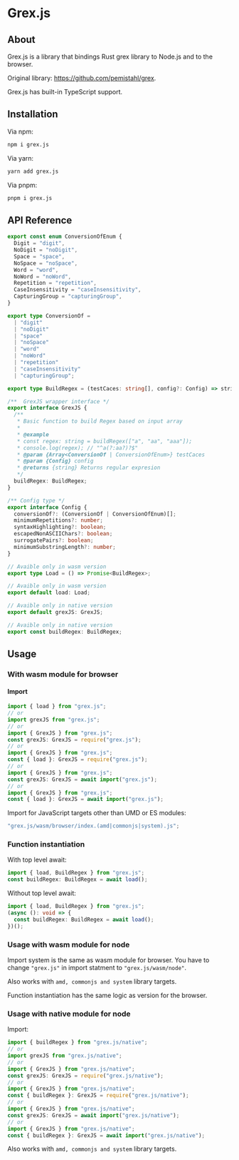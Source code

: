 # Grex.js

## About

Grex.js is a library that bindings Rust grex library to Node.js and to the browser.

Original library: <https://github.com/pemistahl/grex>.

Grex.js has built-in TypeScript support.

## Installation

Via npm:

```sh
npm i grex.js
```

Via yarn:

```sh
yarn add grex.js
```

Via pnpm:

```sh
pnpm i grex.js
```

## API Reference

```ts
export const enum ConversionOfEnum {
  Digit = "digit",
  NoDigit = "noDigit",
  Space = "space",
  NoSpace = "noSpace",
  Word = "word",
  NoWord = "noWord",
  Repetition = "repetition",
  CaseInsensitivity = "caseInsensitivity",
  CapturingGroup = "capturingGroup",
}

export type ConversionOf =
  | "digit"
  | "noDigit"
  | "space"
  | "noSpace"
  | "word"
  | "noWord"
  | "repetition"
  | "caseInsensitivity"
  | "capturingGroup";

export type BuildRegex = (testCaces: string[], config?: Config) => string;

/**  GrexJS wrapper interface */
export interface GrexJS {
  /**
   * Basic function to build Regex based on input array
   *
   * @example
   * const regex: string = buildRegex(["a", "aa", "aaa"]);
   * console.log(regex); // "^a(?:aa?)?$"
   * @param {Array<ConversionOf | ConversionOfEnum>} testCaces
   * @param {Config} config
   * @returns {string} Returns regular expresion
   */
  buildRegex: BuildRegex;
}

/** Config type */
export interface Config {
  conversionOf?: (ConversionOf | ConversionOfEnum)[];
  minimumRepetitions?: number;
  syntaxHighlighting?: boolean;
  escapedNonASCIIChars?: boolean;
  surrogatePairs?: boolean;
  minimumSubstringLength?: number;
}

// Avaible only in wasm version
export type Load = () => Promise<BuildRegex>;

// Avaible only in wasm version
export default load: Load;

// Avaible only in native version
export default grexJS: GrexJS;

// Avaible only in native version
export const buildRegex: BuildRegex;
```

## Usage

### With wasm module for browser

#### Import

```ts
import { load } from "grex.js";
// or
import grexJS from "grex.js";
// or
import { GrexJS } from "grex.js";
const grexJS: GrexJS = require("grex.js");
// or
import { GrexJS } from "grex.js";
const { load }: GrexJS = require("grex.js");
// or
import { GrexJS } from "grex.js";
const grexJS: GrexJS = await import("grex.js");
// or
import { GrexJS } from "grex.js";
const { load }: GrexJS = await import("grex.js");
```

Import for JavaScript targets other than UMD or ES modules:

```ts
"grex.js/wasm/browser/index.(amd|commonjs|system).js";
```

### Function instantiation

With top level await:

```ts
import { load, BuildRegex } from "grex.js";
const buildRegex: BuildRegex = await load();
```

Without top level await:

```ts
import { load, BuildRegex } from "grex.js";
(async (): void => {
  const buildRegex: BuildRegex = await load();
})();
```

### Usage with wasm module for node

Import system is the same as wasm module for browser. You have to change `"grex.js"` in import statment to `"grex.js/wasm/node"`.

Also works with `amd, commonjs and system` library targets.

Function instantiation has the same logic as version for the browser.

### Usage with native module for node

Import:

```ts
import { buildRegex } from "grex.js/native";
// or
import grexJS from "grex.js/native";
// or
import { GrexJS } from "grex.js/native";
const grexJS: GrexJS = require("grex.js/native");
// or
import { GrexJS } from "grex.js/native";
const { buildRegex }: GrexJS = require("grex.js/native");
// or
import { GrexJS } from "grex.js/native";
const grexJS: GrexJS = await import("grex.js/native");
// or
import { GrexJS } from "grex.js/native";
const { buildRegex }: GrexJS = await import("grex.js/native");
```

Also works with `amd, commonjs and system` library targets.
